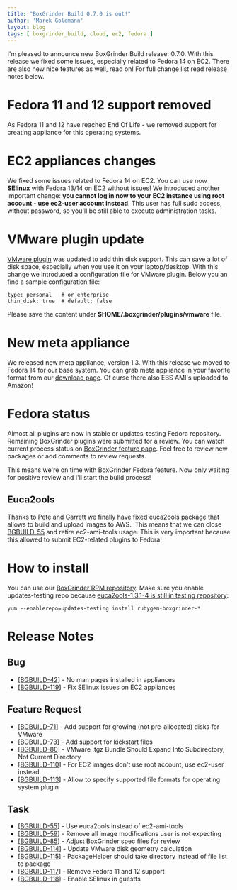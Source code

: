 ```yaml
---
title: "BoxGrinder Build 0.7.0 is out!"
author: 'Marek Goldmann'
layout: blog
tags: [ boxgrinder_build, cloud, ec2, fedora ]
---
```


I'm
pleased to announce new BoxGrinder Build release: 0.7.0. With this
release we fixed some issues, especially related to Fedora 14 on
EC2. There are also new nice features as well, read on! For full
change list read release notes below.
# Fedora 11 and 12 support removed

As Fedora 11 and 12 have reached End Of Life - we removed support
for creating appliance for this operating systems.
# EC2 appliances changes

We fixed some issues related to Fedora 14 on EC2. You can use now
**SElinux** with Fedora 13/14 on EC2 without issues! We introduced
another important change:
**you cannot log in now to your EC2 instance using root account - use ec2-user account instead**.
This user has full sudo access, without password, so you'll be
still able to execute administration tasks.
# VMware plugin update

[VMware plugin](http://community.jboss.org/docs/DOC-15528) was
updated to add thin disk support. This can save a lot of disk
space, especially when you use it on your laptop/desktop. With this
change we introduced a configuration file for VMware plugin. Below
you an find a sample configuration file:

    type: personal   # or enterprise
    thin_disk: true  # default: false

Please save the content under
**$HOME/.boxgrinder/plugins/vmware** file.
# New meta appliance

We released new meta appliance, version 1.3. With this release we
moved to Fedora 14 for our base system. You can grab meta appliance
in your favorite format from our
[download page](http://www.jboss.org/boxgrinder/downloads/build/meta-appliance).
Of curse there also EBS AMI's uploaded to Amazon!
# Fedora status

Almost all plugins are now in stable or updates-testing Fedora
repository. Remaining BoxGrinder plugins were submitted for a
review. You can watch current process status on
[BoxGrinder feature page](https://fedoraproject.org/wiki/Features/BoxGrinder#Current_status).
Feel free to review new packages or add comments to review
requests.

This means we're on time with BoxGrinder Fedora feature.
Now only waiting for positive review and I'll start the build
process!
## Euca2ools

Thanks to
[Pete](https://bugs.launchpad.net/euca2ools/+bug/665667/comments/9)
and
[Garrett](https://bugs.launchpad.net/euca2ools/+bug/665667/comments/10)
we finally have fixed euca2ools package that allows to build and
upload images to AWS.  This means that we can close
[BGBUILD-55](https://jira.jboss.org/browse/BGBUILD-55) and retire
ec2-ami-tools usage. This is very important because this allowed to
submit EC2-related plugins to Fedora!
# How to install

You can use our
[BoxGrinder RPM repository](http://repo.boxgrinder.org/boxgrinder/).
Make sure you enable updates-testing repo because
[euca2ools-1.3.1-4 is still in testing repository](https://admin.fedoraproject.org/updates/search/euca2ools-1.3.1-4):

    yum --enablerepo=updates-testing install rubygem-boxgrinder-*

# Release Notes

## Bug

-   [[BGBUILD-42](https://issues.jboss.org/browse/BGBUILD-42)] - No
    man pages installed in appliances
-   [[BGBUILD-119](https://issues.jboss.org/browse/BGBUILD-119)] -
    Fix SElinux issues on EC2 appliances

## Feature Request

-   [[BGBUILD-71](https://issues.jboss.org/browse/BGBUILD-71)] -
    Add support for growing (not pre-allocated) disks for VMware
-   [[BGBUILD-73](https://issues.jboss.org/browse/BGBUILD-73)] -
    Add support for kickstart files
-   [[BGBUILD-80](https://issues.jboss.org/browse/BGBUILD-80)] -
    VMware .tgz Bundle Should Expand Into Subdirectory, Not Current
    Directory
-   [[BGBUILD-110](https://issues.jboss.org/browse/BGBUILD-110)] -
    For EC2 images don't use root account, use ec2-user instead
-   [[BGBUILD-113](https://issues.jboss.org/browse/BGBUILD-113)] -
    Allow to specify supported file formats for operating system
    plugin

## Task

-   [[BGBUILD-55](https://issues.jboss.org/browse/BGBUILD-55)] -
    Use euca2ools instead of ec2-ami-tools
-   [[BGBUILD-59](https://issues.jboss.org/browse/BGBUILD-59)] -
    Remove all image modifications user is not expecting
-   [[BGBUILD-85](https://issues.jboss.org/browse/BGBUILD-85)] -
    Adjust BoxGrinder spec files for review
-   [[BGBUILD-114](https://issues.jboss.org/browse/BGBUILD-114)] -
    Update VMware disk geometry calculation
-   [[BGBUILD-115](https://issues.jboss.org/browse/BGBUILD-115)] -
    PackageHelper should take directory instead of file list to package
-   [[BGBUILD-117](https://issues.jboss.org/browse/BGBUILD-117)] -
    Remove Fedora 11 and 12 support
-   [[BGBUILD-118](https://issues.jboss.org/browse/BGBUILD-118)] -
    Enable SElinux in guestfs
